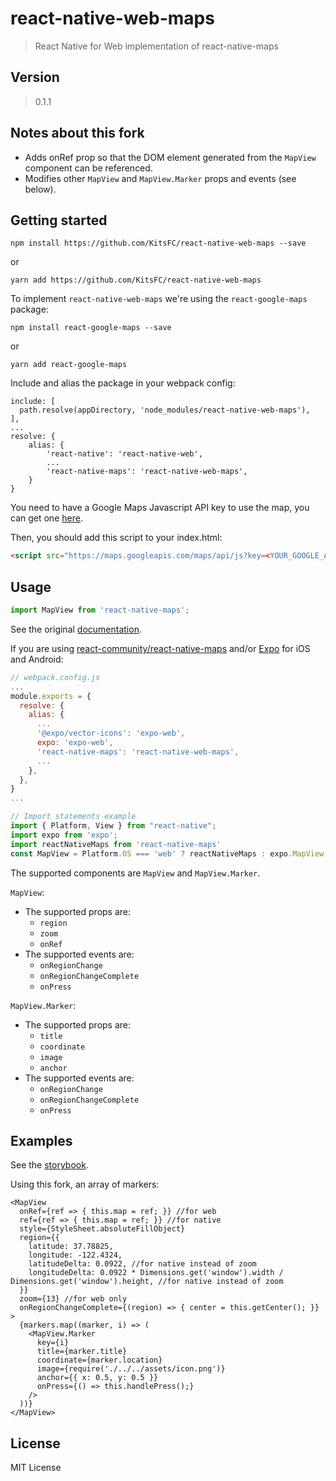 # react-native-web-maps
> React Native for Web implementation of react-native-maps

## Version
> 0.1.1

## Notes about this fork
- Adds onRef prop so that the DOM element generated from the `MapView` component can be referenced.
- Modifies other `MapView` and `MapView.Marker` props and events (see below).

## Getting started
```
npm install https://github.com/KitsFC/react-native-web-maps --save
```
or
```
yarn add https://github.com/KitsFC/react-native-web-maps
```

To implement `react-native-web-maps` we're using the `react-google-maps` package:

```
npm install react-google-maps --save
```
or
```
yarn add react-google-maps
```

Include and alias the package in your webpack config:

```
include: [
  path.resolve(appDirectory, 'node_modules/react-native-web-maps'),
],
...
resolve: {
    alias: {
        'react-native': 'react-native-web',
        ...
        'react-native-maps': 'react-native-web-maps',
    }
}
```

You need to have a Google Maps Javascript API key to use the map, you can get one [here](https://developers.google.com/maps/documentation/javascript/get-api-key).

Then, you should add this script to your index.html:
``` html
<script src="https://maps.googleapis.com/maps/api/js?key=<YOUR_GOOGLE_API_KEY>"></script>
```

## Usage

``` javascript
import MapView from 'react-native-maps';
```
See the original [documentation](https://github.com/airbnb/react-native-maps).

If you are using [react-community/react-native-maps](https://github.com/react-community/react-native-maps) and/or [Expo](https://docs.expo.io/versions/latest/sdk/map-view) for iOS and Android:

``` javascript
// webpack.config.js
...
module.exports = {
  resolve: {
    alias: {
      ...
      '@expo/vector-icons': 'expo-web',
      expo: 'expo-web',
      'react-native-maps': 'react-native-web-maps',
      ...
    },
  },
}
...

// Import statements example
import { Platform, View } from "react-native";
import expo from 'expo';
import reactNativeMaps from 'react-native-maps'
const MapView = Platform.OS === 'web' ? reactNativeMaps : expo.MapView;
```

The supported components are `MapView` and `MapView.Marker`.

`MapView`:
- The supported props are:
    - `region`
    - `zoom`
    - `onRef`
- The supported events are:
    - `onRegionChange`
    - `onRegionChangeComplete`
    - `onPress`

`MapView.Marker`:
- The supported props are:
    - `title`
    - `coordinate`
    - `image`
    - `anchor`
- The supported events are:
    - `onRegionChange`
    - `onRegionChangeComplete`
    - `onPress`


## Examples
See the [storybook](https://react-native-web-community.github.io/react-native-web-maps/storybook/index.html).

Using this fork, an array of markers:

```
<MapView
  onRef={ref => { this.map = ref; }} //for web
  ref={ref => { this.map = ref; }} //for native
  style={StyleSheet.absoluteFillObject}
  region={{
    latitude: 37.78825,
    longitude: -122.4324,
    latitudeDelta: 0.0922, //for native instead of zoom
    longitudeDelta: 0.0922 * Dimensions.get('window').width / Dimensions.get('window').height, //for native instead of zoom
  }}
  zoom={13} //for web only
  onRegionChangeComplete={(region) => { center = this.getCenter(); }}
>
  {markers.map((marker, i) => (
    <MapView.Marker
      key={i}
      title={marker.title}
      coordinate={marker.location}
      image={require('./../../assets/icon.png')}
      anchor={{ x: 0.5, y: 0.5 }}
      onPress={() => this.handlePress();}
    />
  ))}
</MapView>
```

## License
MIT License
